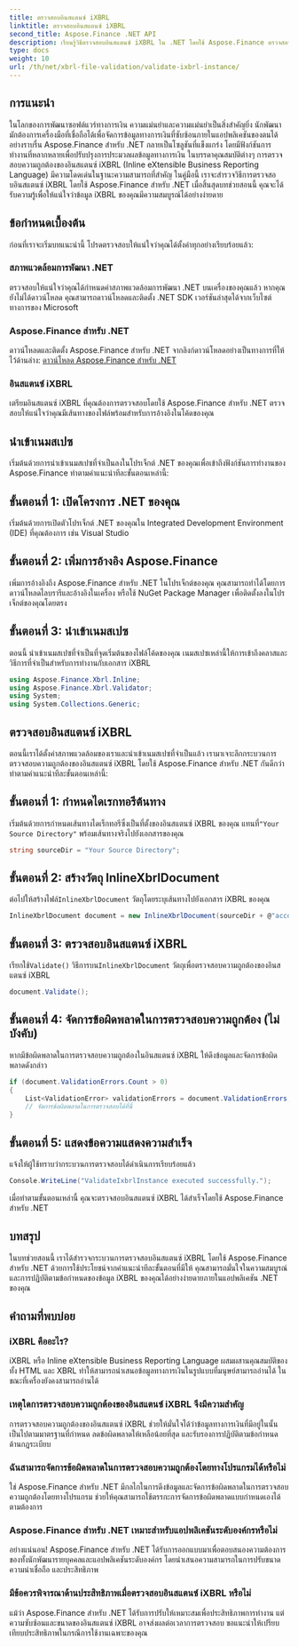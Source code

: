 ```yaml
---
title: ตรวจสอบอินสแตนซ์ iXBRL
linktitle: ตรวจสอบอินสแตนซ์ iXBRL
second_title: Aspose.Finance .NET API
description: เรียนรู้วิธีตรวจสอบอินสแตนซ์ iXBRL ใน .NET โดยใช้ Aspose.Finance ตรวจสอบความสมบูรณ์ของข้อมูลและการปฏิบัติตามข้อกำหนดได้อย่างง่ายดาย #Aspose #การเงิน #iXBRL
type: docs
weight: 10
url: /th/net/xbrl-file-validation/validate-ixbrl-instance/
---
```

## การแนะนำ
ในโลกของการพัฒนาซอฟต์แวร์ทางการเงิน ความแม่นยำและความแม่นยำเป็นสิ่งสำคัญยิ่ง นักพัฒนามักต้องการเครื่องมือที่เชื่อถือได้เพื่อจัดการข้อมูลทางการเงินที่ซับซ้อนภายในแอปพลิเคชันของตนได้อย่างราบรื่น Aspose.Finance สำหรับ .NET กลายเป็นโซลูชันที่แข็งแกร่ง โดยมีฟังก์ชันการทำงานที่หลากหลายเพื่อปรับปรุงการประมวลผลข้อมูลทางการเงิน ในบรรดาคุณสมบัติต่างๆ การตรวจสอบความถูกต้องของอินสแตนซ์ iXBRL (Inline eXtensible Business Reporting Language) มีความโดดเด่นในฐานะความสามารถที่สำคัญ ในคู่มือนี้ เราจะสำรวจวิธีการตรวจสอบอินสแตนซ์ iXBRL โดยใช้ Aspose.Finance สำหรับ .NET เมื่อสิ้นสุดบทช่วยสอนนี้ คุณจะได้รับความรู้เพื่อให้แน่ใจว่าข้อมูล iXBRL ของคุณมีความสมบูรณ์ได้อย่างง่ายดาย
## ข้อกำหนดเบื้องต้น
ก่อนที่เราจะเริ่มบทแนะนำนี้ โปรดตรวจสอบให้แน่ใจว่าคุณได้ตั้งค่าทุกอย่างเรียบร้อยแล้ว:
### สภาพแวดล้อมการพัฒนา .NET
ตรวจสอบให้แน่ใจว่าคุณได้กำหนดค่าสภาพแวดล้อมการพัฒนา .NET บนเครื่องของคุณแล้ว หากคุณยังไม่ได้ดาวน์โหลด คุณสามารถดาวน์โหลดและติดตั้ง .NET SDK เวอร์ชันล่าสุดได้จากเว็บไซต์ทางการของ Microsoft
### Aspose.Finance สำหรับ .NET
ดาวน์โหลดและติดตั้ง Aspose.Finance สำหรับ .NET จากลิงก์ดาวน์โหลดอย่างเป็นทางการที่ให้ไว้ด้านล่าง:
[ดาวน์โหลด Aspose.Finance สำหรับ .NET](https://releases.aspose.com/finance/net/)
### อินสแตนซ์ iXBRL
เตรียมอินสแตนซ์ iXBRL ที่คุณต้องการตรวจสอบโดยใช้ Aspose.Finance สำหรับ .NET ตรวจสอบให้แน่ใจว่าคุณมีเส้นทางของไฟล์พร้อมสำหรับการอ้างอิงในโค้ดของคุณ
## นำเข้าเนมสเปซ
เริ่มต้นด้วยการนำเข้าเนมสเปซที่จำเป็นลงในโปรเจ็กต์ .NET ของคุณเพื่อเข้าถึงฟังก์ชันการทำงานของ Aspose.Finance ทำตามคำแนะนำทีละขั้นตอนเหล่านี้:
## ขั้นตอนที่ 1: เปิดโครงการ .NET ของคุณ
เริ่มต้นด้วยการเปิดตัวโปรเจ็กต์ .NET ของคุณใน Integrated Development Environment (IDE) ที่คุณต้องการ เช่น Visual Studio
## ขั้นตอนที่ 2: เพิ่มการอ้างอิง Aspose.Finance
เพิ่มการอ้างอิงถึง Aspose.Finance สำหรับ .NET ในโปรเจ็กต์ของคุณ คุณสามารถทำได้โดยการดาวน์โหลดไลบรารีและอ้างอิงในเครื่อง หรือใช้ NuGet Package Manager เพื่อติดตั้งลงในโปรเจ็กต์ของคุณโดยตรง
## ขั้นตอนที่ 3: นำเข้าเนมสเปซ
ตอนนี้ นำเข้าเนมสเปซที่จำเป็นที่จุดเริ่มต้นของไฟล์โค้ดของคุณ เนมสเปซเหล่านี้ให้การเข้าถึงคลาสและวิธีการที่จำเป็นสำหรับการทำงานกับเอกสาร iXBRL
```csharp
using Aspose.Finance.Xbrl.Inline;
using Aspose.Finance.Xbrl.Validator;
using System;
using System.Collections.Generic;
```
## ตรวจสอบอินสแตนซ์ iXBRL
ตอนนี้เราได้ตั้งค่าสภาพแวดล้อมของเราและนำเข้าเนมสเปซที่จำเป็นแล้ว เรามาเจาะลึกกระบวนการตรวจสอบความถูกต้องของอินสแตนซ์ iXBRL โดยใช้ Aspose.Finance สำหรับ .NET กันดีกว่า ทำตามคำแนะนำทีละขั้นตอนเหล่านี้:
## ขั้นตอนที่ 1: กำหนดไดเรกทอรีต้นทาง
 เริ่มต้นด้วยการกำหนดเส้นทางไดเร็กทอรีซึ่งเป็นที่ตั้งของอินสแตนซ์ iXBRL ของคุณ แทนที่`"Your Source Directory"` พร้อมเส้นทางจริงไปยังเอกสารของคุณ
```csharp
string sourceDir = "Your Source Directory";
```
## ขั้นตอนที่ 2: สร้างวัตถุ InlineXbrlDocument
 ต่อไปให้สร้างไฟล์`InlineXbrlDocument` วัตถุโดยระบุเส้นทางไปยังเอกสาร iXBRL ของคุณ
```csharp
InlineXbrlDocument document = new InlineXbrlDocument(sourceDir + @"account_1.html");
```
## ขั้นตอนที่ 3: ตรวจสอบอินสแตนซ์ iXBRL
 เรียกใช้`Validate()` วิธีการบน`InlineXbrlDocument` วัตถุเพื่อตรวจสอบความถูกต้องของอินสแตนซ์ iXBRL
```csharp
document.Validate();
```
## ขั้นตอนที่ 4: จัดการข้อผิดพลาดในการตรวจสอบความถูกต้อง (ไม่บังคับ)
หากมีข้อผิดพลาดในการตรวจสอบความถูกต้องในอินสแตนซ์ iXBRL ให้ดึงข้อมูลและจัดการข้อผิดพลาดดังกล่าว
```csharp
if (document.ValidationErrors.Count > 0)
{
    List<ValidationError> validationErrors = document.ValidationErrors;
    // จัดการข้อผิดพลาดในการตรวจสอบได้ที่นี่
}
```
## ขั้นตอนที่ 5: แสดงข้อความแสดงความสำเร็จ
แจ้งให้ผู้ใช้ทราบว่ากระบวนการตรวจสอบได้ดำเนินการเรียบร้อยแล้ว
```csharp
Console.WriteLine("ValidateIxbrlInstance executed successfully.");
```
เมื่อทำตามขั้นตอนเหล่านี้ คุณจะตรวจสอบอินสแตนซ์ iXBRL ได้สำเร็จโดยใช้ Aspose.Finance สำหรับ .NET
## บทสรุป
ในบทช่วยสอนนี้ เราได้สำรวจกระบวนการตรวจสอบอินสแตนซ์ iXBRL โดยใช้ Aspose.Finance สำหรับ .NET ด้วยการใช้ประโยชน์จากคำแนะนำทีละขั้นตอนที่มีให้ คุณสามารถมั่นใจในความสมบูรณ์และการปฏิบัติตามข้อกำหนดของข้อมูล iXBRL ของคุณได้อย่างง่ายดายภายในแอปพลิเคชัน .NET ของคุณ
## คำถามที่พบบ่อย
### iXBRL คืออะไร?
iXBRL หรือ Inline eXtensible Business Reporting Language ผสมผสานคุณสมบัติของทั้ง HTML และ XBRL ทำให้สามารถนำเสนอข้อมูลทางการเงินในรูปแบบที่มนุษย์สามารถอ่านได้ ในขณะที่เครื่องยังคงสามารถอ่านได้
### เหตุใดการตรวจสอบความถูกต้องของอินสแตนซ์ iXBRL จึงมีความสำคัญ
การตรวจสอบความถูกต้องของอินสแตนซ์ iXBRL ช่วยให้มั่นใจได้ว่าข้อมูลทางการเงินที่มีอยู่ในนั้นเป็นไปตามมาตรฐานที่กำหนด ลดข้อผิดพลาดให้เหลือน้อยที่สุด และรับรองการปฏิบัติตามข้อกำหนดด้านกฎระเบียบ
### ฉันสามารถจัดการข้อผิดพลาดในการตรวจสอบความถูกต้องโดยทางโปรแกรมได้หรือไม่
ใช่ Aspose.Finance สำหรับ .NET มีกลไกในการดึงข้อมูลและจัดการข้อผิดพลาดในการตรวจสอบความถูกต้องโดยทางโปรแกรม ช่วยให้คุณสามารถใช้ตรรกะการจัดการข้อผิดพลาดแบบกำหนดเองได้ตามต้องการ
### Aspose.Finance สำหรับ .NET เหมาะสำหรับแอปพลิเคชันระดับองค์กรหรือไม่
อย่างแน่นอน! Aspose.Finance สำหรับ .NET ได้รับการออกแบบมาเพื่อตอบสนองความต้องการของทั้งนักพัฒนารายบุคคลและแอปพลิเคชันระดับองค์กร โดยนำเสนอความสามารถในการปรับขนาด ความน่าเชื่อถือ และประสิทธิภาพ
### มีข้อควรพิจารณาด้านประสิทธิภาพเมื่อตรวจสอบอินสแตนซ์ iXBRL หรือไม่
แม้ว่า Aspose.Finance สำหรับ .NET ได้รับการปรับให้เหมาะสมเพื่อประสิทธิภาพการทำงาน แต่ความซับซ้อนและขนาดของอินสแตนซ์ iXBRL อาจส่งผลต่อเวลาการตรวจสอบ ขอแนะนำให้เปรียบเทียบประสิทธิภาพในกรณีการใช้งานเฉพาะของคุณ